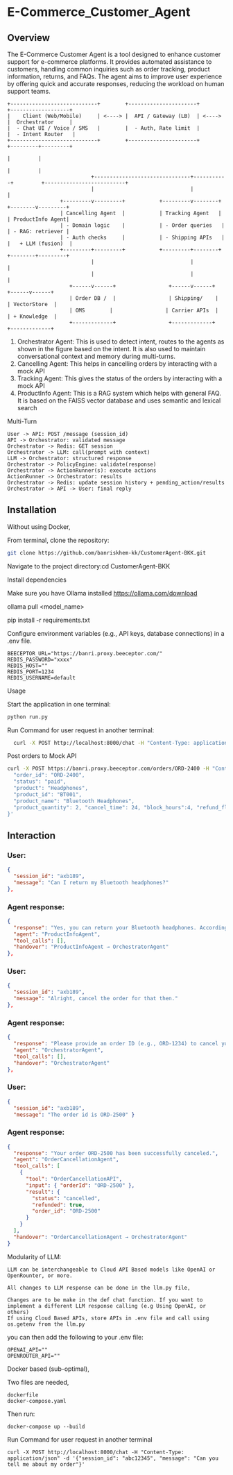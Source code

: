 # E-Commerce_Customer_Agent

## Overview
The E-Commerce Customer Agent is a tool designed to enhance customer support for e-commerce platforms. It provides automated assistance to customers, handling common inquiries such as order tracking, product information, returns, and FAQs. The agent aims to improve user experience by offering quick and accurate responses, reducing the workload on human support teams.

```
+----------------------------+        +----------------------+        +-------------------+
|    Client (Web/Mobile)     | <----> |  API / Gateway (LB)  | <----> |  Orchestrator     |
|  - Chat UI / Voice / SMS   |        |  - Auth, Rate limit  |        |  - Intent Router   |
+----------------------------+        +----------------------+        +---------+---------+
                                                                       |         |
                                                                       |         |
                           +-------------------------------+-----------+         +--------------------------+
                           |                               |                             |
                 +---------v---------+           +---------v--------+           +--------v---------+
                 | Cancelling Agent  |           | Tracking Agent   |           | ProductInfo Agent|
                 | - Domain logic    |           | - Order queries   |           | - RAG: retriever |
                 | - Auth checks     |           | - Shipping APIs   |           |   + LLM (fusion)  |
                 +---------+---------+           +---------+--------+           +--------+---------+
                           |                               |                             |
                           |                               |                             |
                    +------v------+                 +------v------+               +------v------+
                    | Order DB /  |                 | Shipping/    |               | VectorStore  |
                    | OMS        |                 | Carrier APIs  |               | + Knowledge  |
                    +-------------+                 +-------------+               +-------------+

```

1. Orchestrator Agent: This is used to detect intent, routes to the agents as shown in the figure based on the intent. It is also used to maintain conversational context and memory during multi-turns. 
2. Cancelling Agent: This helps in cancelling orders by interacting with a mock API
3. Tracking Agent: This gives the status of the orders by interacting with a mock API
4. ProductInfo Agent: This is a RAG system which helps with general FAQ. It is based on the FAISS vector database and uses semantic and lexical search

Multi-Turn
```
User -> API: POST /message (session_id)
API -> Orchestrator: validated message
Orchestrator -> Redis: GET session
Orchestrator -> LLM: call(prompt with context)
LLM -> Orchestrator: structured response
Orchestrator -> PolicyEngine: validate(response)
Orchestrator -> ActionRunner(s): execute actions
ActionRunner -> Orchestrator: results
Orchestrator -> Redis: update session history + pending_action/results
Orchestrator -> API -> User: final reply
```


## Installation

Without using Docker,


From terminal, clone the repository: 

```bash
git clone https://github.com/banriskhem-kk/CustomerAgent-BKK.git
```

Navigate to the project directory:cd CustomerAgent-BKK

Install dependencies

Make sure you have Ollama installed https://ollama.com/download

ollama pull <model_name>

pip install -r requirements.txt

Configure environment variables (e.g., API keys, database connections) in a .env file.

```
BEECEPTOR_URL="https://banri.proxy.beeceptor.com/"
REDIS_PASSWORD="xxxx"
REDIS_HOST=""
REDIS_PORT=1234
REDIS_USERNAME=default
```

Usage

Start the application in one terminal:
```bash
python run.py
```
Run Command for user request in another terminal:

```bash
  curl -X POST http://localhost:8000/chat -H "Content-Type: application/json" -d '{"session_id": "<Session ID>", "message": "<Your Message>"}'
```

Post orders to Mock API
```bash
curl -X POST https://banri.proxy.beeceptor.com/orders/ORD-2400 -H "Content-Type: application/json" -d '{
  "order_id": "ORD-2400",
  "status": "paid",
  "product": "Headphones",
  "product_id": "BT001",
  "product_name": "Bluetooth Headphones",
  "product_quantity": 2, "cancel_time": 24, "block_hours":4, "refund_flag": true
}'
```

## Interaction


### User:

```json
{
  "session_id": "axb189",
  "message": "Can I return my Bluetooth headphones?"
},
```

### Agent response:

```json
{
  "response": "Yes, you can return your Bluetooth headphones. According to our return policy, you can return them within 30 days of purchase with a valid receipt. Please note that the items must be in their original condition and packaging for a full refund.\n\nTo initiate the return process, I recommend checking out our Returns page on our website for detailed instructions. This will guide you through the steps to ensure your return is processed smoothly.\n\nIf you have any questions or concerns about the return process, feel free to ask!",
  "agent": "ProductInfoAgent",
  "tool_calls": [],
  "handover": "ProductInfoAgent → OrchestratorAgent"
},
```

### User:

```json
{
  "session_id": "axb189",
  "message": "Alright, cancel the order for that then."
},
```

### Agent response:

```json
{
  "response": "Please provide an order ID (e.g., ORD-1234) to cancel your order.",
  "agent": "OrchestratorAgent",
  "tool_calls": [],
  "handover": "OrchestratorAgent"
},
```

### User:

```json
{ 
  "session_id": "axb189", 
  "message": "The order id is ORD-2500" }
```

### Agent response:

```json
{
  "response": "Your order ORD-2500 has been successfully canceled.",
  "agent": "OrderCancellationAgent",
  "tool_calls": [
    {
      "tool": "OrderCancellationAPI",
      "input": { "orderId": "ORD-2500" },
      "result": {
        "status": "cancelled",
        "refunded": true,
        "order_id": "ORD-2500"
      }
    }
  ],
  "handover": "OrderCancellationAgent → OrchestratorAgent"
}
```

Modularity of LLM:
```
LLM can be interchangeable to Cloud API Based models like OpenAI or OpenRounter, or more. 

All changes to LLM response can be done in the llm.py file, 

Changes are to be make in the def chat function. If you want to implement a different LLM response calling (e.g Using OpenAI, or others)
If using Cloud Based APIs, store APIs in .env file and call using os.getenv from the llm.py
```
you can then add the following to your .env file:

```
OPENAI_API=""
OPENROUTER_API=""
```

Docker based (sub-optimal),

Two files are needed, 

```
dockerfile
docker-compose.yaml
```

Then run:

```
docker-compose up --build
```
Run Command for user request in another terminal

```
curl -X POST http://localhost:8000/chat -H "Content-Type: application/json" -d '{"session_id": "abc12345", "message": "Can you tell me about my order"}'
```







